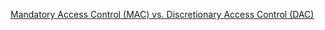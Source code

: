 [Mandatory Access Control (MAC) vs. Discretionary Access Control (DAC)](Mandatory%20Access%20Control%20%28MAC%29%20vs.%20Discretionary%20Access%20Control%20%28DAC%29.md)
